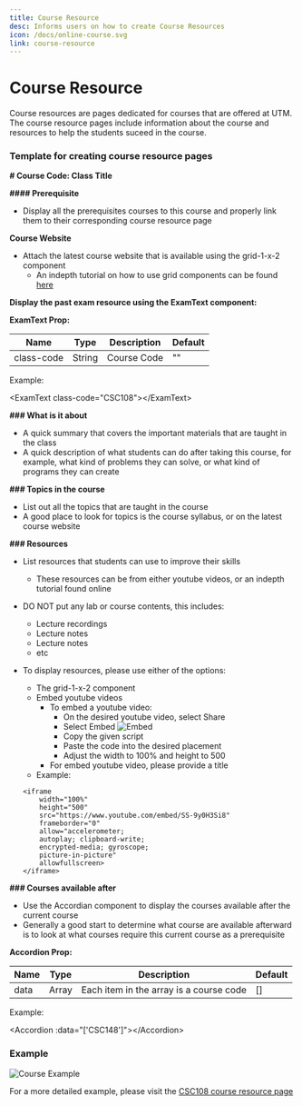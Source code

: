 ```yaml
---
title: Course Resource
desc: Informs users on how to create Course Resources
icon: /docs/online-course.svg
link: course-resource
---
```


# Course Resource

Course resources are pages dedicated for courses that are offered at UTM. The
course resource pages include information about the course and resources to help
the students suceed in the course.

### Template for creating course resource pages

**\# Course Code: Class Title**

**\#### Prerequisite**

- Display all the prerequisites courses to this course and properly link them to
  their corresponding course resource page

**Course Website**

- Attach the latest course website that is available using the grid-1-x-2
  component
  - An indepth tutorial on how to use grid components can be found
    [here](./grid-components)

**Display the past exam resource using the ExamText component:**

**ExamText Prop:**

| Name       | Type   | Description | Default |
| ---------- | ------ | ----------- | ------- |
| class-code | String | Course Code | ""      |

Example:

<ExamText class-code="CSC108"\></ExamText\>

**\### What is it about**

- A quick summary that covers the important materials that are taught in the
  class
- A quick description of what students can do after taking this course, for
  example, what kind of problems they can solve, or what kind of programs they
  can create

**\### Topics in the course**

- List out all the topics that are taught in the course
- A good place to look for topics is the course syllabus, or on the latest
  course website

**\### Resources**

- List resources that students can use to improve their skills
  - These resources can be from either youtube videos, or an indepth tutorial
    found online
- DO NOT put any lab or course contents, this includes:
  - Lecture recordings
  - Lecture notes
  - Lecture notes
  - etc
- To display resources, please use either of the options:

  - The grid-1-x-2 component
  - Embed youtube videos
    - To embed a youtube video:
      - On the desired youtube video, select Share
      - Select Embed ![Embed](https://i.imgur.com/76unLt6.png)
      - Copy the given script
      - Paste the code into the desired placement
      - Adjust the width to 100% and height to 500
    - For embed youtube video, please provide a title
  - Example:

  ```
  <iframe
      width="100%"
      height="500"
      src="https://www.youtube.com/embed/SS-9y0H3Si8"
      frameborder="0"
      allow="accelerometer;
      autoplay; clipboard-write;
      encrypted-media; gyroscope;
      picture-in-picture"
      allowfullscreen>
  </iframe>
  ```

**\### Courses available after**

- Use the Accordian component to display the courses available after the current
  course
- Generally a good start to determine what course are available afterward is to
  look at what courses require this current course as a prerequisite

**Accordion Prop:**

| Name | Type  | Description                             | Default |
| ---- | ----- | --------------------------------------- | ------- |
| data | Array | Each item in the array is a course code | []      |

Example:

<Accordion :data="['CSC148']"\></Accordion\>

### Example

![Course Example](https://i.imgur.com/JdgFMIj.png)

For a more detailed example, please visit the
[CSC108 course resource page](/resources/csc108)
